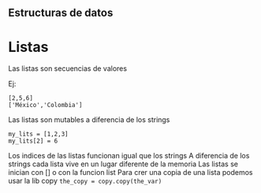 ## Estructuras de datos
# Listas
Las listas son secuencias de valores

Ej:
```
[2,5,6]
['México','Colombia']
```
Las listas son mutables a diferencia de los strings

```
my_lits = [1,2,3]
my_lits[2] = 6
```

Los indices de las listas funcionan igual que los strings
A diferencia de los strings cada lista vive en un lugar diferente de la memoria
Las listas se inician con [] o con la funcion list
Para crer una copia de una lista podemos usar la lib copy `the_copy = copy.copy(the_var)`
